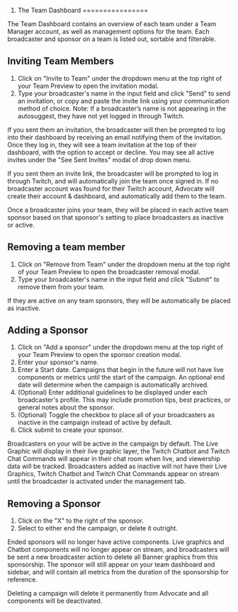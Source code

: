 1. The Team Dashboard
================

The Team Dashboard contains an overview of each team under a Team Manager account, as well as management options for the team. Each broadcaster and sponsor on a team is listed out, sortable and filterable.

## Inviting Team Members
1. Click on "Invite to Team" under the dropdown menu at the top right of your Team Preview to open the invitation modal.
2. Type your broadcaster's name in the input field and click "Send" to send an invitation, or copy and paste the invite link using your communication method of choice. Note: If a broadcaster’s name is not appearing in the autosuggest, they have not yet logged in through Twitch.

If you sent them an invitation, the broadcaster will then be prompted to log into their dashboard by receiving an email notifying them of the invitation. Once they log in, they will see a team invitation at the top of their dashboard, with the option to accept or decline. You may see all active invites under the "See Sent Invites" modal of drop down menu.

If you sent them an invite link, the broadcaster will be prompted to log in through Twitch, and will automatically join the team once signed in. If no broadcaster account was found for their Twitch account, Advocate will create their account & dashboard, and automatically add them to the team.

Once a broadcaster joins your team, they will be placed in each active team sponsor based on that sponsor's setting to place broadcasters as inactive or active.

## Removing a team member
1. Click on "Remove from Team" under the dropdown menu at the top right of your Team Preview to open the broadcaster removal modal.
2. Type your broadcaster's name in the input field and click "Submit" to remove them from your team.

If they are active on any team sponsors, they will be automatically be placed as inactive.

## Adding a Sponsor
1. Click on "Add a sponsor" under the dropdown menu at the top right of your Team Preview to open the sponsor creation modal.
2. Enter your sponsor's name.
3. Enter a Start date. Campaigns that begin in the future will not have live components or metrics until the start of the campaign. An optional end date will determine when the campaign is automatically archived.
4. (Optional) Enter additional guidelines to be displayed under each broadcaster's profile. This may include promotion tips, best practices, or general notes about the sponsor.
5. (Optional) Toggle the checkbox to place all of your broadcasters as inactive in the campaign instead of active by default.   
6. Click submit to create your sponsor.

Broadcasters on your will be active in the campaign by default. The Live Graphic will display in their live graphic layer, the Twitch Chatbot and Twitch Chat Commands will appear in their chat room when live, and viewership data will be tracked. Broadcasters added as inactive will not have their Live Graphics, Twitch Chatbot and Twitch Chat Commands appear on stream until the broadcaster is activated under the management tab.

## Removing a Sponsor
1. Click on the "X" to the right of the sponsor.
2. Select to either end the campaign, or delete it outright.

Ended sponsors will no longer have active components. Live graphics and Chatbot components will no longer appear on stream, and broadcasters will be sent a new broadcaster action to delete all Banner graphics from this sponsorship. The sponsor will still appear on your team dashboard and sidebar, and will contain all metrics from the duration of the sponsorship for reference.

Deleting a campaign will delete it permanently from Advocate and all components will be deactivated.
